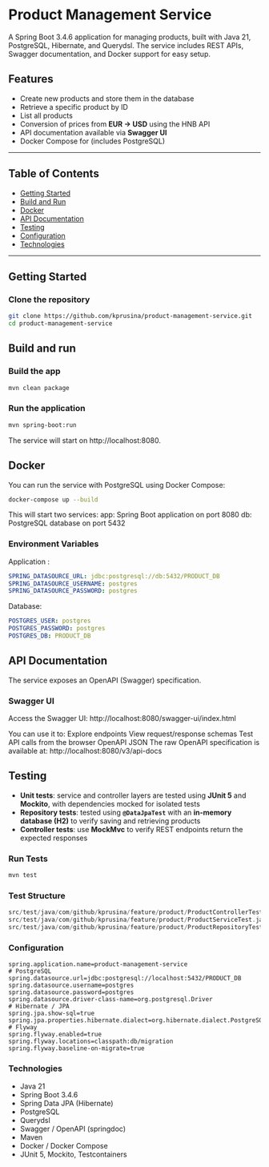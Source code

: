 # Product Management Service

A Spring Boot 3.4.6 application for managing products, built with Java 21, PostgreSQL, Hibernate, and Querydsl. The
service includes REST APIs, Swagger documentation, and Docker support for easy setup.

## Features

- Create new products and store them in the database
- Retrieve a specific product by ID
- List all products
- Conversion of prices from **EUR → USD** using the HNB API
- API documentation available via **Swagger UI**
- Docker Compose for (includes PostgreSQL)

---

## Table of Contents

- [Getting Started](#getting-started)
- [Build and Run](#build-and-run)
- [Docker](#docker)
- [API Documentation](#api-documentation)
- [Testing](#testing)
- [Configuration](#configuration)
- [Technologies](#technologies)

---

## Getting Started

### Clone the repository

```bash
git clone https://github.com/kprusina/product-management-service.git
cd product-management-service
```

## Build and run

### Build the app

```bash
mvn clean package
```

### Run the application

```bash
mvn spring-boot:run
```

The service will start on http://localhost:8080.

## Docker

You can run the service with PostgreSQL using Docker Compose:

```bash
docker-compose up --build
```

This will start two services:
app: Spring Boot application on port 8080
db: PostgreSQL database on port 5432

### Environment Variables

Application :

```yaml
SPRING_DATASOURCE_URL: jdbc:postgresql://db:5432/PRODUCT_DB
SPRING_DATASOURCE_USERNAME: postgres
SPRING_DATASOURCE_PASSWORD: postgres
```

Database:

```yaml
POSTGRES_USER: postgres
POSTGRES_PASSWORD: postgres
POSTGRES_DB: PRODUCT_DB
```

## API Documentation

The service exposes an OpenAPI (Swagger) specification.

### Swagger UI

Access the Swagger UI:
http://localhost:8080/swagger-ui/index.html

You can use it to:
Explore endpoints
View request/response schemas
Test API calls from the browser
OpenAPI JSON
The raw OpenAPI specification is available at:
http://localhost:8080/v3/api-docs

## Testing

- **Unit tests**: service and controller layers are tested using **JUnit 5** and **Mockito**, with dependencies mocked
  for isolated tests
- **Repository tests**: tested using **`@DataJpaTest`** with an **in-memory database (H2)** to verify saving and
  retrieving products
- **Controller tests**: use **MockMvc** to verify REST endpoints return the expected responses

### Run Tests

```bash
mvn test
```

### Test Structure

```swift
src/test/java/com/github/kprusina/feature/product/ProductControllerTest.java → controller tests using MockMvc
src/test/java/com/github/kprusina/feature/product/ProductServiceTest.java    → service layer unit tests with Mockito
src/test/java/com/github/kprusina/feature/product/ProductRepositoryTest.java → repository tests using @DataJpaTest with H2
```

### Configuration

```properties
spring.application.name=product-management-service
# PostgreSQL
spring.datasource.url=jdbc:postgresql://localhost:5432/PRODUCT_DB
spring.datasource.username=postgres
spring.datasource.password=postgres
spring.datasource.driver-class-name=org.postgresql.Driver
# Hibernate / JPA
spring.jpa.show-sql=true
spring.jpa.properties.hibernate.dialect=org.hibernate.dialect.PostgreSQLDialect
# Flyway
spring.flyway.enabled=true
spring.flyway.locations=classpath:db/migration
spring.flyway.baseline-on-migrate=true
```

### Technologies

- Java 21
- Spring Boot 3.4.6
- Spring Data JPA (Hibernate)
- PostgreSQL
- Querydsl
- Swagger / OpenAPI (springdoc)
- Maven
- Docker / Docker Compose
- JUnit 5, Mockito, Testcontainers
